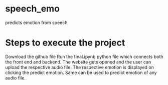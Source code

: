 # speech_emo
predicts emotion from speech

# Steps to execute the project
Download the github file 
Run the final.ipynb python file which connects both the front end and backend.
The website gets opened and the user can upload the respective audio file.
The respective emotion is displayed on clicking the predict emotion.
Same can be used to predict emotion of any audio file.
